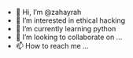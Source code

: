 - 👋 Hi, I’m @zahayrah
- 👀 I’m interested in ethical hacking
- 🌱 I’m currently learning python
- 💞️ I’m looking to collaborate on ...
- 📫 How to reach me ...

<!---
zahayrah/zahayrah is a ✨ special ✨ repository because its `README.md` (this file) appears on your GitHub profile.
You can click the Preview link to take a look at your changes.
-
